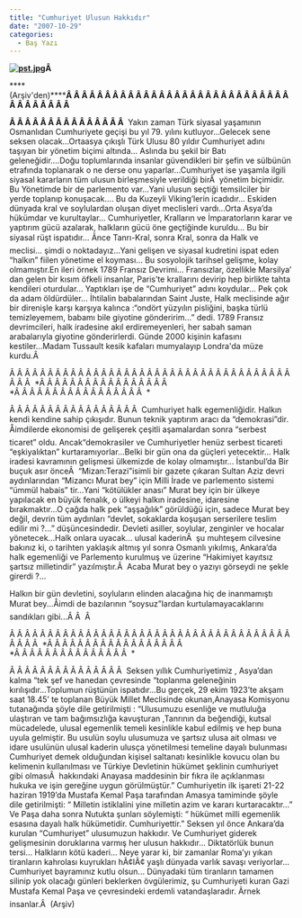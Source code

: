 ```yaml
---
title: "Cumhuriyet Ulusun Hakkıdır"
date: "2007-10-29"
categories: 
  - Baş Yazı
---
```


**[![pst.jpg](/uploads/2007/10/pst-1.jpg)](/uploads/2007/10/pst-1.jpg "pst.jpg")Â** 

****(Arşiv'den)******Â Â Â Â Â Â Â Â Â Â Â Â Â Â Â Â Â Â Â Â Â Â Â Â Â Â Â Â Â Â Â Â Â Â Â Â Â** 

**Â Â Â Â Â Â Â Â Â Â Â Â Â Â Â**  Yakın zaman Türk siyasal yaşamının Osmanlıdan Cumhuriyete geçişi bu yıl 79. yılını kutluyor...Gelecek sene seksen olacak...Ortaasya çıkışlı Türk Ulusu 80 yıldır Cumhuriyet adını taşıyan bir yönetim biçimi altında... Aslında bu şekil bir Batı geleneğidir....Doğu toplumlarında insanlar güvendikleri bir şefin ve sülbünün etrafında toplanarak o ne derse onu yaparlar...Cumhuriyet ise yaşamla ilgili siyasal kararların tüm ulusun birleşmesiyle verildiği birÂ  yönetim biçimidir. Bu Yönetimde bir de parlemento var...Yani ulusun seçtiği temsilciler bir yerde toplanıp konuşacak.... Bu da Kuzeyli Viking’lerin icadıdır... Eskiden dünyada kral ve soylulardan oluşan diyet meclisleri vardı...Orta Asya’da hükümdar ve kurultaylar... Cumhuriyetler, Kralların ve İmparatorların karar ve yaptırım gücü azalarak, halkların gücü öne geçtiğinde kuruldu... Bu bir siyasal rüşt ispatıdır... Ãnce Tanrı-Kral, sonra Kral, sonra da Halk ve meclisi... şimdi o noktadayız...Yani gelişen ve siyasal kudretini ispat eden “halkın” fiilen yönetime el koyması... Bu sosyolojik tarihsel gelişme, kolay olmamıştır.En ileri örnek 1789 Fransız Devrimi... Fransızlar, özellikle Marsilya’ dan gelen bir kısım öfkeli insanlar, Paris’te krallarını devirip hep birlikte tahta kendileri oturdular... Yaptıkları işe de “Cumhuriyet” adını koydular... Pek çok da adam öldürdüler... İhtilalin babalarından Saint Juste, Halk meclisinde ağır bir direnişle karşı karşıya kalınca :“ondört yüzyılın pisliğini, başka türlü temizleyemem, babamı bile giyotine gönderirim...” dedi. 1789 Fransız devrimcileri, halk iradesine akıl erdiremeyenleri, her sabah saman arabalarıyla giyotine gönderirlerdi. Günde 2000 kişinin kafasını kestiler...Madam Tussault kesik kafaları mumyalayıp Londra'da müze kurdu.Â 

Â Â Â Â Â Â Â Â Â Â Â Â Â Â Â Â Â Â Â Â Â Â Â Â Â Â Â Â Â Â Â Â Â Â Â Â Â Â Â Â  \*Â Â Â Â Â Â Â Â Â Â Â Â Â Â Â Â Â  \*Â Â Â Â Â Â Â Â Â Â Â Â Â Â Â Â Â  \*

Â Â Â Â Â Â Â Â Â Â Â Â Â Â Â Â Â  Cumhuriyet halk egemenliğidir. Halkın kendi kendine sahip çıkışıdır. Bunun teknik yaptırım aracı da “demokrasi”dir. Åimdilerde ekonomisi de gelişerek çeşitli aşamalardan sonra “serbest ticaret” oldu. Ancak“demokrasiler ve Cumhuriyetler henüz serbest ticareti “eşkiyalıktan” kurtaramıyorlar...Belki bir gün ona da güçleri yetecektir... Halk iradesi kavramının gelişmesi ülkemizde de kolay olmamıştır... İstanbul’da Bir buçuk asır önceÂ  “Mizan:Terazi”isimli bir gazete çıkaran Sultan Aziz devri aydınlarından “Mizancı Murat bey” için Milli İrade ve parlemento sistemi “ümmül habais” tir...Yani “kötülükler anası” Murat bey için bir ülkeye yapılacak en büyük fenalık, o ülkeyi halkın iradesine, idaresine bırakmaktır...O çağda halk pek “aşşağılık” görüldüğü için, sadece Murat bey değil, devrin tüm aydınları “devlet, sokaklarda koşuşan serserilere teslim edilir mi ?...” düşüncesindedir. Devleti asiller, soylular, zenginler ve hocalar yönetecek...Halk onlara uyacak... ulusal kaderinÂ  şu muhteşem cilvesine bakınız ki, o tarihten yaklaşık altmış yıl sonra Osmanlı yıkılmış, Ankara’da halk egemenliği ve Parlemento kurulmuş ve üzerine “Hakimiyet kayıtsız şartsız milletindir” yazılmıştır.Â  Acaba Murat bey o yazıyı görseydi ne şekle girerdi ?...

Halkın bir gün devletini, soyluların elinden alacağına hiç de inanmamıştı Murat bey...Åimdi de bazılarının “soysuz”lardan kurtulamayacaklarını sandıkları gibi...Â Â  Â 

Â Â Â Â Â Â Â Â Â Â Â Â Â Â Â Â Â Â Â Â Â Â Â Â Â Â Â Â Â Â Â Â Â Â Â Â Â Â Â Â Â  \*Â Â Â Â Â Â Â Â Â Â Â Â Â Â Â Â Â Â  \*Â Â Â Â Â Â Â Â Â Â Â Â Â Â Â  \*

Â Â Â Â Â Â Â Â Â Â Â Â Â Â Â  Seksen yıllık Cumhuriyetimiz , Asya’dan kalma “tek şef ve hanedan çevresinde “toplanma geleneğinin kırılışıdır...Toplumun rüştünün ispatıdır...Bu gerçek, 29 ekim 1923’te akşam saat 18.45’ te toplanan Büyük Millet Meclisinde okunan,Anayasa Komisyonu tutanağında şöyle dile getirilmişti : “Ulusumuzu esenliğe ve mutluluğa ulaştıran ve tam bağımsızlığa kavuşturan ,Tanrının da beğendiği, kutsal mücadelede, ulusal egemenlik temeli kesinlikle kabul edilmiş ve hep buna uyula gelmiştir. Bu usulün soylu ulusumuza ve şartsız ulusa ait olması ve idare usulünün ulusal kaderin ulusça yönetilmesi temeline dayalı bulunması Cumhuriyet demek olduğundan kişisel saltanatı kesinlikle kovucu olan bu kelimenin kullanılması ve Türkiye Devletinin hükümet şeklinin cumhuriyet gibi olmasıÂ  hakkındaki Anayasa maddesinin bir fıkra ile açıklanması hukuka ve işin gereğine uygun görülmüştür.” Cumhuriyetin ilk işareti 21-22 haziran 1919’da Mustafa Kemal Paşa tarafından Amasya tamiminde şöyle dile getirilmişti: “ Milletin istiklalini yine milletin azim ve kararı kurtaracaktır...” Ve Paşa daha sonra Nutukta şunları söylemişti: “ hükümet milli egemenlik esasına dayalı halk hükümetidir. Cumhuriyettir.” Seksen yıl önce Ankara’da kurulan “Cumhuriyet” ulusumuzun hakkıdır. Ve Cumhuriyet giderek gelişmesinin doruklarına varmış her ulusun hakkıdır... Diktatörlük bunun tersi... Halkların kötü kaderi... Neye yarar ki, bir zamanlar Roma’yı yıkan tiranların kahrolası kuyrukları hÃ¢lÃ¢ yaşlı dünyada varlık savaşı veriyorlar... Cumhuriyet bayramınız kutlu olsun... Dünyadaki tüm tiranların tamamen silinip yok olacağı günleri beklerken övgülerimiz, şu Cumhuriyeti kuran Gazi Mustafa Kemal Paşa ve çevresindeki erdemli vatandaşlaradır. Ãrnek insanlar.Â  (Arşiv)
